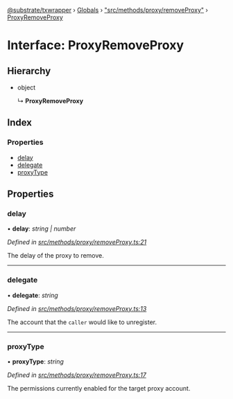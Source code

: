 [@substrate/txwrapper](../README.md) › [Globals](../globals.md) › ["src/methods/proxy/removeProxy"](../modules/_src_methods_proxy_removeproxy_.md) › [ProxyRemoveProxy](_src_methods_proxy_removeproxy_.proxyremoveproxy.md)

# Interface: ProxyRemoveProxy

## Hierarchy

* object

  ↳ **ProxyRemoveProxy**

## Index

### Properties

* [delay](_src_methods_proxy_removeproxy_.proxyremoveproxy.md#delay)
* [delegate](_src_methods_proxy_removeproxy_.proxyremoveproxy.md#delegate)
* [proxyType](_src_methods_proxy_removeproxy_.proxyremoveproxy.md#proxytype)

## Properties

###  delay

• **delay**: *string | number*

*Defined in [src/methods/proxy/removeProxy.ts:21](https://github.com/paritytech/txwrapper/blob/6ef1ba4/src/methods/proxy/removeProxy.ts#L21)*

The delay of the proxy to remove.

___

###  delegate

• **delegate**: *string*

*Defined in [src/methods/proxy/removeProxy.ts:13](https://github.com/paritytech/txwrapper/blob/6ef1ba4/src/methods/proxy/removeProxy.ts#L13)*

The account that the `caller` would like to unregister.

___

###  proxyType

• **proxyType**: *string*

*Defined in [src/methods/proxy/removeProxy.ts:17](https://github.com/paritytech/txwrapper/blob/6ef1ba4/src/methods/proxy/removeProxy.ts#L17)*

The permissions currently enabled for the target proxy account.
